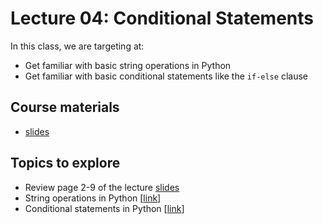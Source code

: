 # Lecture 04: Conditional Statements

In this class, we are targeting at:
* Get familiar with basic string operations in Python
* Get familiar with basic conditional statements like the `if-else` clause

## Course materials
* [slides](https://docs.google.com/presentation/d/1PQvH6w5AHYLyJNba9uOe2IO-2dW0Bx1otkPZ8d7x_H0/edit#slide=id.p)

## Topics to explore
* Review page 2-9 of the lecture [slides](https://docs.google.com/presentation/d/1PQvH6w5AHYLyJNba9uOe2IO-2dW0Bx1otkPZ8d7x_H0/edit#slide=id.p)
* String operations in Python [[link](https://realpython.com/python-strings/)]
* Conditional statements in Python [[link](https://www.w3schools.com/python/python_conditions.asp)]